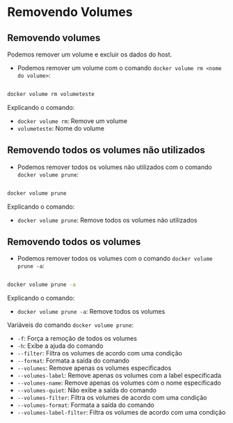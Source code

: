 # Removendo Volumes

## Removendo volumes

Podemos remover um volume e excluir os dados do host.

- Podemos remover um volume com o comando `docker volume rm <nome do volume>`:

```bash

docker volume rm volumeteste

```

Explicando o comando:

- `docker volume rm`: Remove um volume
- `volumeteste`: Nome do volume


## Removendo todos os volumes não utilizados

- Podemos remover todos os volumes não utilizados com o comando `docker volume prune`:

```bash

docker volume prune

```

Explicando o comando:

- `docker volume prune`: Remove todos os volumes não utilizados


## Removendo todos os volumes

- Podemos remover todos os volumes com o comando `docker volume prune -a`:

```bash

docker volume prune -a

```

Explicando o comando:

- `docker volume prune -a`: Remove todos os volumes


Variáveis do comando `docker volume prune`:

- `-f`: Força a remoção de todos os volumes
- `-h`: Exibe a ajuda do comando
- `--filter`: Filtra os volumes de acordo com uma condição
- `--format`: Formata a saída do comando
- `--volumes`: Remove apenas os volumes especificados
- `--volumes-label`: Remove apenas os volumes com a label especificada
- `--volumes-name`: Remove apenas os volumes com o nome especificado
- `--volumes-quiet`: Não exibe a saída do comando
- `--volumes-filter`: Filtra os volumes de acordo com uma condição
- `--volumes-format`: Formata a saída do comando
- `--volumes-label-filter`: Filtra os volumes de acordo com uma condição

